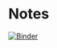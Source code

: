 # Notes
[![Binder](https://mybinder.org/badge_logo.svg)](https://mybinder.org/v2/gh/MMI7865/my-first-binder/HEAD)
